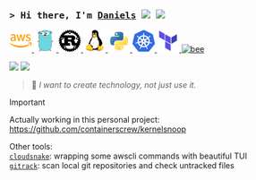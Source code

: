### <samp>&gt; Hi there, I'm <a href="https://www.linkedin.com/in/danicromero" target="_blank">Daniels</a> <img src="https://media.giphy.com/media/UevalSWg5twQeqpc8Q/giphy.gif" width="25"> </samp> ![](https://visitor-badge.laobi.icu/badge?page_id=containerscrew)

<p align="left">
  <a href="aws" target="_blank" rel="noreferrer">
    <img src="https://raw.githubusercontent.com/devicons/devicon/master/icons/amazonwebservices/amazonwebservices-plain-wordmark.svg" alt="express" width="40" height="40"/>
  </a>
  <a href="golang" target="_blank" rel="noreferrer">
    <img src="https://raw.githubusercontent.com/devicons/devicon/master/icons/go/go-original.svg" alt="go" width="40" height="40"/>
  </a>
  <a href="rust" target="_blank" rel="noreferrer">
    <img src="https://raw.githubusercontent.com/devicons/devicon/master/icons/rust/rust-original.svg" alt="bootstrap" width="40" height="40"/>
  </a>
  <a href="linux" target="_blank" rel="noreferrer">
    <img src="https://raw.githubusercontent.com/devicons/devicon/master/icons/linux/linux-original.svg" alt="css3" width="40" height="40"/>
  </a>
  <a href="python" target="_blank" rel="noreferrer">
    <img src="https://raw.githubusercontent.com/devicons/devicon/master/icons/python/python-original.svg" alt="docker" width="40" height="40"/>
  </a>
  <a href="kubernetes" target="_blank" rel="noreferrer">
    <img src="https://raw.githubusercontent.com/devicons/devicon/master/icons/kubernetes/kubernetes-plain.svg" alt="express" width="40" height="40"/>
  </a>
  <a href="terraform" target="_blank" rel="noreferrer">
    <img src="https://raw.githubusercontent.com/devicons/devicon/master/icons/terraform/terraform-original.svg" alt="express" width="40" height="40"/>
  </a>
  <a href="golang" target="_blank" rel="noreferrer">
    <img src="https://cdn-icons-png.flaticon.com/512/7816/7816741.png" alt="bee" width="40" height="40"/>
  </a>
</p>

<p>
  <img height="180em" src="https://github-readme-stats.vercel.app/api?username=containerscrew&theme=github_dark&show_icons=true&hide_border=true&&count_private=true&include_all_commits=true" />
  <img height="180em" src="https://github-readme-stats.vercel.app/api/top-langs/?username=containerscrew&theme=github_dark&exclude_repo=KNN-Image-Classification&show_icons=true&hide_border=true&layout=compact&langs_count=8"/>
</p>

> 🚀 _I want to create technology, not just use it._

> [!IMPORTANT]  
> Actually working in this personal project: https://github.com/containerscrew/kernelsnoop

Other tools:  
[`cloudsnake`](https://github.com/containerscrew/cloudsnake): wrapping some awscli commands with beautiful TUI  
[`gitrack`](https://github.com/containerscrew/gitrack): scan local git repositories and check untracked files

